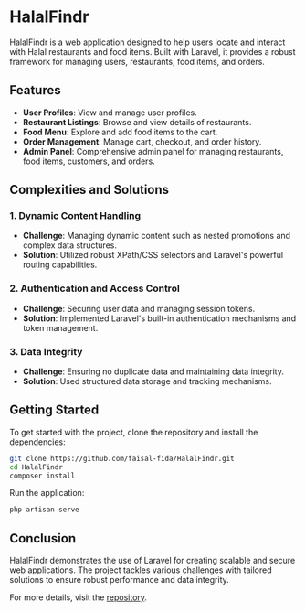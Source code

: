 # HalalFindr

HalalFindr is a web application designed to help users locate and interact with Halal restaurants and food items. Built with Laravel, it provides a robust framework for managing users, restaurants, food items, and orders.

## Features

- **User Profiles**: View and manage user profiles.
- **Restaurant Listings**: Browse and view details of restaurants.
- **Food Menu**: Explore and add food items to the cart.
- **Order Management**: Manage cart, checkout, and order history.
- **Admin Panel**: Comprehensive admin panel for managing restaurants, food items, customers, and orders.

## Complexities and Solutions

### 1. Dynamic Content Handling
- **Challenge**: Managing dynamic content such as nested promotions and complex data structures.
- **Solution**: Utilized robust XPath/CSS selectors and Laravel's powerful routing capabilities.

### 2. Authentication and Access Control
- **Challenge**: Securing user data and managing session tokens.
- **Solution**: Implemented Laravel's built-in authentication mechanisms and token management.

### 3. Data Integrity
- **Challenge**: Ensuring no duplicate data and maintaining data integrity.
- **Solution**: Used structured data storage and tracking mechanisms.

## Getting Started

To get started with the project, clone the repository and install the dependencies:

```sh
git clone https://github.com/faisal-fida/HalalFindr.git
cd HalalFindr
composer install
```

Run the application:

```sh
php artisan serve
```

## Conclusion

HalalFindr demonstrates the use of Laravel for creating scalable and secure web applications. The project tackles various challenges with tailored solutions to ensure robust performance and data integrity.

For more details, visit the [repository](https://github.com/faisal-fida/HalalFindr).
